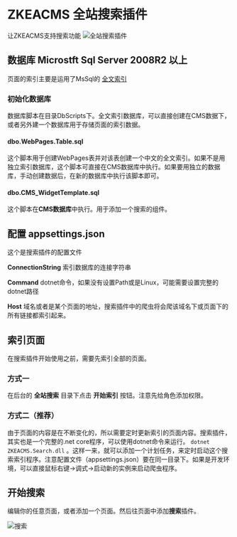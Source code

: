 ﻿# ZKEACMS 全站搜索插件
让ZKEACMS支持搜索功能
![全站搜索插件](https://user-images.githubusercontent.com/6006218/30117859-0fbf8ca6-9354-11e7-89b0-5e6fbc002a99.png)
## 数据库 Microstft Sql Server 2008R2 以上
页面的索引主要是运用了MsSql的
[全文索引](https://docs.microsoft.com/zh-cn/sql/relational-databases/search/full-text-search)
### 初始化数据库
数据库脚本在目录DbScripts下。全文索引数据库，可以直接创建在CMS数据下，或者另外建一个数据库用于存储页面的索引数据。
#### dbo.WebPages.Table.sql
这个脚本用于创建WebPages表并对该表创建一个中文的全文索引。如果不是用独立索引数据库，这个脚本可直接在CMS数据库中执行。如果要用独立的数据库，手动创建数据后，在新的数据库中执行该脚本即可。
#### dbo.CMS_WidgetTemplate.sql
这个脚本在**CMS数据库**中执行。用于添加一个搜索的组件。
## 配置 appsettings.json
这个是搜索插件的配置文件

**ConnectionString** 
索引数据库的连接字符串

**Command** 
dotnet命令，如果没有设置Path或是Linux，可能需要设置完整的dotnet路径

**Host**
域名或者是某个页面的地址，搜索插件中的爬虫将会爬该域名下或页面下的所有链接都索引起来。
## 索引页面
在搜索插件开始使用之前，需要先索引全部的页面。
### 方式一
在后台的 **全站搜索** 目录下点击 **开始索引** 按钮。注意先给角色添加权限。
### 方式二（推荐）
由于页面的内容是在不断变化的，所以需要定时更新索引的页面内容。搜索插件，其实也是一个完整的.net core程序，可以使用dotnet命令来运行。
`dotnet ZKEACMS.Search.dll`
。这样一来，就可以添加一个计划任务，来定时启动这个搜索索引程序。注意配置文件（appsettings.json）要在同一目录下。如果是开发环境，可以直接鼠标右键->调式->启动新的实例来启动爬虫程序。
## 开始搜索
编辑你的任意页面，或者添加一个页面。然后往页面中添加**搜索**插件。

![搜索](https://raw.githubusercontent.com/SeriaWei/ZKEACMS.Core/search/src/ZKEACMS.Search/Content/Image/Widget.Search.png)